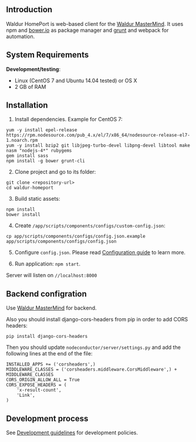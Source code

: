 ## Introduction

Waldur HomePort is web-based client for the [Waldur MasterMind][4].
It uses npm and [bower.io][1] as package manager and [grunt][2] and webpack for automation.

## System Requirements

__Development/testing__:

- Linux (CentOS 7 and Ubuntu 14.04 tested) or OS X
- 2 GB of RAM

## Installation


1. Install dependencies. Example for CentOS 7:
```
yum -y install epel-release https://rpm.nodesource.com/pub_4.x/el/7/x86_64/nodesource-release-el7-1.noarch.rpm
yum -y install bzip2 git libjpeg-turbo-devel libpng-devel libtool make nasm "nodejs-4*" rubygems
gem install sass
npm install -g bower grunt-cli
```

2. Clone project and go to its folder:
```
git clone <repository-url>
cd waldur-homeport
```

3. Build static assets:
```
npm install
bower install
```

4. Create `/app/scripts/components/configs/custom-config.json`:
```
cp app/scripts/components/configs/config.json.example app/scripts/components/configs/config.json
```

5. Configure `config.json`. Please read [Configuration guide](docs/config.md) to learn more.

6. Run application: `npm start`.

Server will listen on `//localhost:8000`

## Backend configration

Use [Waldur MasterMind][4] for backend.

Also you should install django-cors-headers from pip in order to add CORS headers:

```
pip install django-cors-headers
```

Then you should update `nodeconductor/server/settings.py` and add the following 
lines at the end of the file:

```
INSTALLED_APPS += ('corsheaders',)
MIDDLEWARE_CLASSES = ('corsheaders.middleware.CorsMiddleware',) + MIDDLEWARE_CLASSES
CORS_ORIGIN_ALLOW_ALL = True
CORS_EXPOSE_HEADERS = (
    'x-result-count',
    'Link',
)
```

## Development process

See [Development guidelines](docs/development_guideline.md) for development policies.

[1]: http://bower.io
[2]: http://gruntjs.com
[4]: https://github.com/opennode/nodeconductor-assembly-waldur

